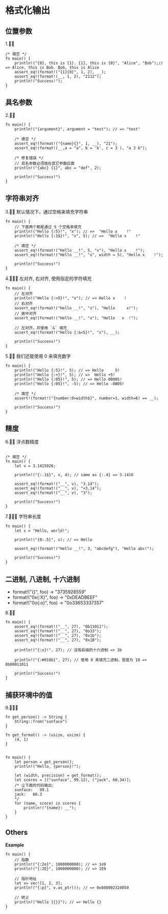# 格式化输出

## 位置参数

1.🌟🌟
```rust,editable
/* 填空 */
fn main() {
    println!("{0}, this is {1}. {1}, this is {0}", "Alice", "Bob");// => Alice, this is Bob. Bob, this is Alice
    assert_eq!(format!("{1}{0}", 1, 2), __);
    assert_eq!(format!(__, 1, 2), "2112");
    println!("Success!");
}
```

## 具名参数

2.🌟🌟
```rust,editable
fn main() {
    println!("{argument}", argument = "test"); // => "test"

    /* 填空 */
    assert_eq!(format!("{name}{}", 1, __), "21");
    assert_eq!(format!(__,a = "a", b = 'b', c = 3 ), "a 3 b");
    
    /* 修复错误 */
    // 具名参数必须放在其它参数后面
    println!("{abc} {1}", abc = "def", 2);

    println!("Success!")
}
```

## 字符串对齐

3.🌟🌟 默认情况下，通过空格来填充字符串
```rust,editable
fn main() {
    // 下面两个都是通过 5 个空格来填充
    println!("Hello {:5}!", "x"); // =>  "Hello x    !"  
    println!("Hello {:1$}!", "x", 5); // =>  "Hello x    !"

    /* 填空 */
    assert_eq!(format!("Hello __!", 5, "x"), "Hello x    !");
    assert_eq!(format!("Hello __!", "x", width = 5), "Hello x    !");

    println!("Success!")
}
```

4.🌟🌟🌟 左对齐, 右对齐, 使用指定的字符填充
```rust,editable
fn main() {
    // 左对齐
    println!("Hello {:<5}!", "x"); // => Hello x    !
    // 右对齐
    assert_eq!(format!("Hello __!", "x"), "Hello     x!");
    // 居中对齐
    assert_eq!(format!("Hello __!", "x"), "Hello   x  !");

    // 左对齐，并使用 `&` 填充
    assert_eq!(format!("Hello {:&<5}!", "x"), __);

    println!("Success!")
}
```

5.🌟🌟 我们还能使用 0 来填充数字
```rust,editable
fn main() {
    println!("Hello {:5}!", 5); // => Hello     5!
    println!("Hello {:+}!", 5); // =>  Hello +5!
    println!("Hello {:05}!", 5); // => Hello 00005!
    println!("Hello {:05}!", -5); // => Hello -0005!

    /* 填空 */
    assert!(format!("{number:0>width$}", number=1, width=6) == __);
    
    println!("Success!")
}
```

## 精度
6.🌟🌟 浮点数精度
```rust,editable

/* 填空 */
fn main() {
    let v = 3.1415926;

    println!("{:.1$}", v, 4); // same as {:.4} => 3.1416 

    assert_eq!(format!("__", v), "3.14");
    assert_eq!(format!("__", v), "+3.14");
    assert_eq!(format!("__", v), "3");

    println!("Success!")
}
```

7.🌟🌟🌟 字符串长度
```rust,editable
fn main() {
    let s = "Hello, world!";

    println!("{0:.5}", s); // => Hello

    assert_eq!(format!("Hello __!", 3, "abcdefg"), "Hello abc!");

    println!("Success!")
}
```   

## 二进制, 八进制, 十六进制

- format!("{}", foo) -> "3735928559"
- format!("0x{:X}", foo) -> "0xDEADBEEF"
- format!("0o{:o}", foo) -> "0o33653337357"
  
8.🌟🌟
```rust,editable
fn main() {
    assert_eq!(format!("__", 27), "0b11011");
    assert_eq!(format!("__", 27), "0o33");
    assert_eq!(format!("__", 27), "0x1b");
    assert_eq!(format!("__", 27), "0x1B");

    println!("{:x}!", 27); // 没有前缀的十六进制 => 1b

    println!("{:#010b}", 27); // 使用 0 来填充二进制，宽度为 10 => 0b00011011

    println!("Success!")
}
```

## 捕获环境中的值
9.🌟🌟🌟
```rust,editable
fn get_person() -> String {
    String::from("sunface")
}

fn get_format() -> (usize, usize) {
    (4, 1)
}


fn main() {
    let person = get_person();
    println!("Hello, {person}!");

    let (width, precision) = get_format();
    let scores = [("sunface", 99.12), ("jack", 60.34)];
    /* 让下面的代码输出:
    sunface:   99.1
    jack:   60.3
    */
    for (name, score) in scores {
        println!("{name}: __");
    }
}
```


## Others

**Example**
```rust,editable
fn main() {
    // 指数
    println!("{:2e}", 1000000000); // => 1e9
    println!("{:2E}", 1000000000); // => 1E9

    // 指针地址
    let v= vec![1, 2, 3];
    println!("{:p}", v.as_ptr()); // => 0x600002324050

    // 转义
    println!("Hello {{}}"); // => Hello {}
}
```
